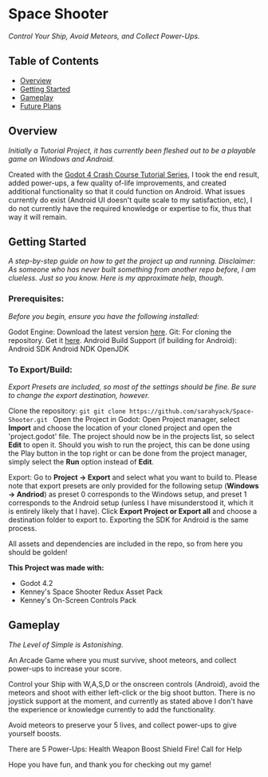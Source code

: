 # **Space Shooter**
_Control Your Ship, Avoid Meteors, and Collect Power-Ups._

## **Table of Contents**
- [Overview](#overview)
- [Getting Started](#getting-started)
- [Gameplay](#gameplay)
- [Future Plans](#future-plans)

## **Overview**
_Initially a Tutorial Project, it has currently been fleshed out to be a playable game on Windows and Android._

Created with the [Godot 4 Crash Course Tutorial Series](https://www.youtube.com/watch?v=q7wlSvt0JIc&list=PL4cUxeGkcC9iHCXBpxbdsOByZ55Ez4bgF&pp=iAQB), I took the end result, added power-ups, a few quality of-life improvements, and created additional functionality so that it could function on Android. What issues currently do exist (Android UI doesn't quite scale to my satisfaction, etc), I do not currently have the required knowledge or expertise to fix, thus that way it will remain.

## **Getting Started**
_A step-by-step guide on how to get the project up and running. Disclaimer: As someone who has never built something from another repo before, I am clueless. Just so you know. Here is my approximate help, though._

### Prerequisites:
_Before you begin, ensure you have the following installed:_

Godot Engine: Download the latest version [here](https://godotengine.org/).
Git: For cloning the repository. Get it [here](https://git-scm.com/).
Android Build Support (if building for Android):
    Android SDK
    Android NDK
    OpenJDK

### To Export/Build:
_Export Presets are included, so most of the settings should be fine. Be sure to change the export destination, however._

Clone the repository:
    ```git
    git clone https://github.com/sarahyack/Space-Shooter.git
    ```
Open the Project in Godot:
    Open Project manager, select **Import** and choose the location of your cloned project and open the 'project.godot' file. The project should now be in the projects list, so select **Edit** to open it.
    Should you wish to run the project, this can be done using the Play button in the top right or can be done from the project manager, simply select the **Run** option instead of **Edit**.

Export:
    Go to **Project -> Export** and select what you want to build to. Please note that export presets are only provided for the following setup (**Windows -> Andriod**) as preset 0 corresponds to the Windows setup, and preset 1 corresponds to the Android setup (unless I have misunderstood it, which it is entirely likely that I have). Click **Export Project or Export all** and choose a destination folder to export to.
    Exporting the SDK for Android is the same process.

All assets and dependencies are included in the repo, so from here you should be golden!

**This Project was made with:**
    <ul>
        <li> Godot 4.2
        <li> Kenney's Space Shooter Redux Asset Pack
        <li> Kenney's On-Screen Controls Pack
    </ul>

## **Gameplay**
_The Level of Simple is Astonishing._

An Arcade Game where you must survive, shoot meteors, and collect power-ups to increase your score.

Control your Ship with W,A,S,D or the onscreen controls (Android), avoid the meteors and shoot with either left-click or the big shoot button. There is no joystick support at the moment, and currently as stated above I don't have the experience or knowledge currently to add the functionality.

Avoid meteors to preserve your 5 lives, and collect power-ups to give yourself boosts.

There are 5 Power-Ups:
    Health
    Weapon Boost
    Shield
    Fire!
    Call for Help

Hope you have fun, and thank you for checking out my game!